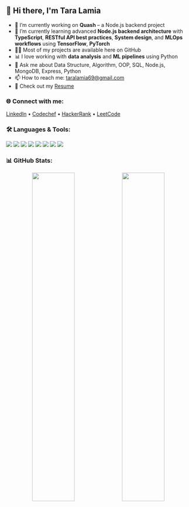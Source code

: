 ## 👋 Hi there, I'm Tara Lamia


- 🔭 I’m currently working on **Quash** – a Node.js backend project
- 🌱 I’m currently learning advanced **Node.js backend architecture** with **TypeScript**, **RESTful API best practices**, **System design**, and **MLOps workflows** using **TensorFlow**, **PyTorch**
- 👨‍💻 Most of my projects are available here on GitHub 
- 📊 I love working with **data analysis** and **ML pipelines** using Python  
- 💬 Ask me about Data Structure, Algorithm, OOP, SQL, Node.js, MongoDB, Express, Python
- 📫 How to reach me: taralamia69@gmail.com
- 📄 Check out my [Resume](https://drive.google.com/drive/folders/1KhhrCLm9T62gGSujL_dvHtSAjPgQE5qz)

### 🌐 Connect with me:
[LinkedIn](https://www.linkedin.com/in/tabassum-tara-365265305/) • [Codechef](https://www.codechef.com/users/peppaa_8) • [HackerRank](https://www.hackerrank.com/profile/peppaa) • [LeetCode](https://leetcode.com/u/taralamia69/)
### 🛠️ Languages & Tools:
<p>
  <img src="https://img.shields.io/badge/JavaScript-F7DF1E?style=flat&logo=javascript&logoColor=black" />
  <img src="https://img.shields.io/badge/Node.js-339933?style=flat&logo=nodedotjs&logoColor=white" />
  <img src="https://img.shields.io/badge/TypeScript-007ACC?style=flat&logo=typescript&logoColor=white" />
  <img src="https://img.shields.io/badge/Express.js-000000?style=flat&logo=express&logoColor=white" />
  <img src="https://img.shields.io/badge/Python-3776AB?style=flat&logo=python&logoColor=white" />
  <img src="https://img.shields.io/badge/MongoDB-4EA94B?style=flat&logo=mongodb&logoColor=white" />
  <img src="https://img.shields.io/badge/MySQL-005C84?style=flat&logo=mysql&logoColor=white" />
  <img src="https://img.shields.io/badge/-C++-black?style=flat-square&logo=c%2b%2b&logoColor=white" />
 
</p>

### 📊 GitHub Stats:

<p align="center">
  <img src="https://github-readme-stats.vercel.app/api?username=taralamia&show_icons=true&theme=radical" width="48%" />
  <img src="https://github-readme-stats.vercel.app/api/top-langs/?username=taralamia&layout=compact&theme=radical" width="48%" />
</p>



